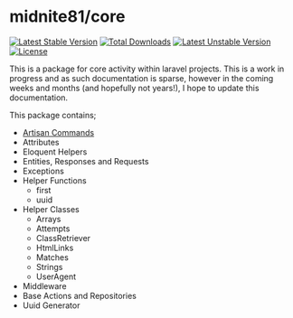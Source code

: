 # midnite81/core

[![Latest Stable Version](https://poser.pugx.org/midnite81/core/version)](https://packagist.org/packages/midnite81/core) [![Total Downloads](https://poser.pugx.org/midnite81/core/downloads)](https://packagist.org/packages/midnite81/core) [![Latest Unstable Version](https://poser.pugx.org/midnite81/core/v/unstable)](https://packagist.org/packages/midnite81/core) [![License](https://poser.pugx.org/midnite81/core/license.svg)](https://packagist.org/packages/midnite81/core)

This is a package for core activity within laravel projects. This is a work in progress and as such documentation is 
sparse, however in the coming weeks and months (and hopefully not years!), I hope to update this documentation.

This package contains;

- [Artisan Commands](docs/Commands.md)
- Attributes
- Eloquent Helpers
- Entities, Responses and Requests
- Exceptions
- Helper Functions
  - first
  - uuid
- Helper Classes 
  - Arrays
  - Attempts
  - ClassRetriever
  - HtmlLinks
  - Matches
  - Strings
  - UserAgent
- Middleware
- Base Actions and Repositories
- Uuid Generator
